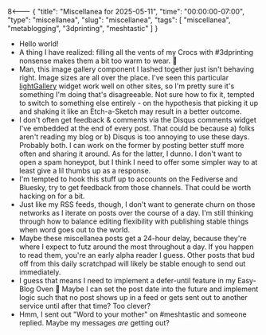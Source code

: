 8<--- { "title": "Miscellanea for 2025-05-11", "time": "00:00:00-07:00", "type": "miscellanea", "slug": "miscellanea", "tags": [ "miscellanea", "metablogging", "3dprinting", "meshtastic" ] }

- Hello world!
- A thing I have realized: filling all the vents of my Crocs with #3dprinting nonsense makes them a bit too warm to wear. 🥵
- Man, this image gallery component I lashed together just isn't behaving right. Image sizes are all over the place. I've seen this particular [lightGallery](https://www.lightgalleryjs.com/) widget work well on other sites, so I'm pretty sure it's something I'm doing that's disagreeable. Not sure how to fix it, tempted to switch to something else entirely - on the hypothesis that picking it up and shaking it like an Etch-a-Sketch may result in a better outcome.
- I don't often get feedback & comments via the Disqus comments widget I've embedded at the end of every post. That could be because a) folks aren't reading my blog or b) Disqus is too annoying to use these days. Probably both. I can work on the former by posting better stuff more often and sharing it around. As for the latter, I dunno. I don't want to open a spam honeypot, but I think I need to offer some simpler way to at least give a lil thumbs up as a response.
- I'm tempted to hook this stuff up to accounts on the Fediverse and Bluesky, try to get feedback from those channels. That could be worth hacking on for a bit.
- Just like my RSS feeds, though, I don't want to generate churn on those networks as I iterate on posts over the course of a day. I'm still thinking through how to balance editing flexibility with publishing stable things when word goes out to the world.
- Maybe these miscellanea posts get a 24-hour delay, because they're where I expect to futz around the most throughout a day. If you happen to read them, you're an early alpha reader I guess. Other posts that bud off from this daily scratchpad will likely be stable enough to send out immediately. 
- I guess that means I need to implement a defer-until feature in my Easy-Blog Oven 🤔 Maybe I can set the post date into the future and implement logic such that no post shows up in a feed or gets sent out to another service until after that time? Too clever?
- Hmm, I sent out "Word to your mother" on #meshtastic and someone replied. Maybe my messages *are* getting out?
